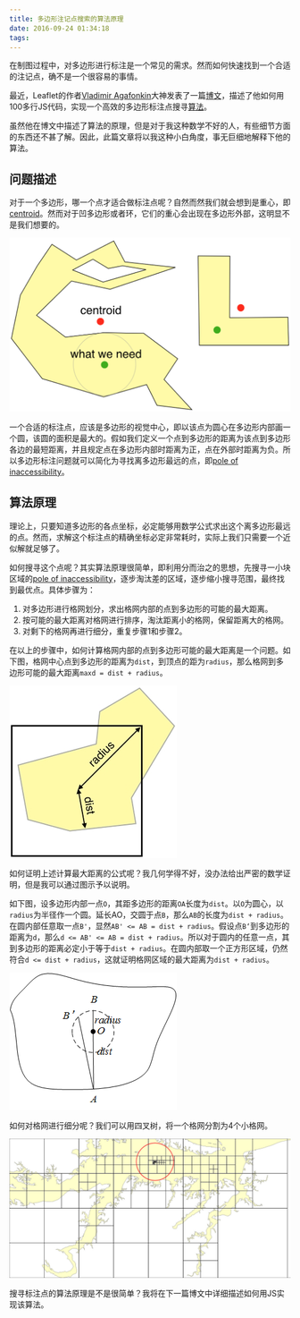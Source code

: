 ```yaml
---
title: 多边形注记点搜索的算法原理
date: 2016-09-24 01:34:18
tags:
---
```




在制图过程中，对多边形进行标注是一个常见的需求。然而如何快速找到一个合适的注记点，确不是一个很容易的事情。

最近，Leaflet的作者[Vladimir Agafonkin][1]大神发表了一篇[博文][2]，描述了他如何用100多行JS代码，实现一个高效的多边形标注点搜寻[算法][3]。

虽然他在博文中描述了算法的原理，但是对于我这种数学不好的人，有些细节方面的东西还不甚了解。因此，此篇文章将以我这种小白角度，事无巨细地解释下他的算法。

## 问题描述

对于一个多边形，哪一个点才适合做标注点呢？自然而然我们就会想到是重心，即[centroid][4]。然而对于凹多边形或者环，它们的重心会出现在多边形外部，这明显不是我们想要的。

![centeroid](/assets/centeroid.png)

一个合适的标注点，应该是多边形的视觉中心，即以该点为圆心在多边形内部画一个圆，该圆的面积是最大的。假如我们定义一个点到多边形的距离为该点到多边形各边的最短距离，并且规定点在多边形内部时距离为正，点在外部时距离为负。所以多边形标注问题就可以简化为寻找离多边形最远的点，即[pole of inaccessibility][5]。

## 算法原理
理论上，只要知道多边形的各点坐标，必定能够用数学公式求出这个离多边形最远的点。然而，求解这个标注点的精确坐标必定非常耗时，实际上我们只需要一个近似解就足够了。

如何搜寻这个点呢？其实算法原理很简单，即利用分而治之的思想，先搜寻一小块区域的[pole of inaccessibility][5]，逐步淘汰差的区域，逐步缩小搜寻范围，最终找到最优点。具体步骤为：
1. 对多边形进行格网划分，求出格网内部的点到多边形的可能的最大距离。
2. 按可能的最大距离对格网进行排序，淘汰距离小的格网，保留距离大的格网。
3. 对剩下的格网再进行细分，重复步骤1和步骤2。

在以上的步骤中，如何计算格网内部的点到多边形可能的最大距离是一个问题。如下图，格网中心点到多边形的距离为`dist`，到顶点的距为`radius`，那么格网到多边形可能的最大距离`maxd = dist + radius`。

![dist](/assets/dist.jpg)

如何证明上述计算最大距离的公式呢？我几何学得不好，没办法给出严密的数学证明，但是我可以通过图示予以说明。

如下图，设多边形内部一点`O`，其距多边形的距离`OA`长度为`dist`。以`O`为圆心，以`radius`为半径作一个圆。延长AO，交圆于点`B`，那么`AB`的长度为`dist + radius`。在圆内部任意取一点`B'`，显然`AB' <= AB = dist + radius`。假设点`B‘`到多边形的距离为`d`，那么`d <= AB' <= AB = dist + radius`。所以对于圆内的任意一点，其到多边形的距离必定小于等于`dist + radius`。在圆内部取一个正方形区域，仍然符合`d <= dist + radius`，这就证明格网区域的最大距离为`dist + radius`。

![proof](/assets/proof.png)

如何对格网进行细分呢？我们可以用四叉树，将一个格网分割为4个小格网。

![quadtree](/assets/quadtree.jpg)

搜寻标注点的算法原理是不是很简单？我将在下一篇博文中详细描述如何用JS实现该算法。




[1]: https://github.com/mourner
[2]: https://www.mapbox.com/blog/polygon-center/
[3]: https://github.com/mapbox/polylabel
[4]: https://en.wikipedia.org/wiki/Centroid
[5]: https://en.wikipedia.org/wiki/Pole_of_inaccessibility
